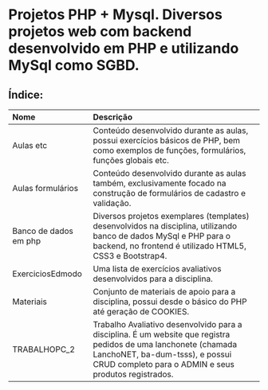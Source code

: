 # Projetos PHP + Mysql. Diversos projetos web com backend desenvolvido em PHP e utilizando MySql como SGBD.

## Índice:
Nome | Descrição
:--- | :-------
Aulas etc | Conteúdo desenvolvido durante as aulas, possui exercícios básicos de PHP, bem como exemplos de funções, formulários, funções globais etc.
Aulas formulários | Conteúdo desenvolvido durante as aulas também, exclusivamente focado na construção de formulários de cadastro e validação.
Banco de dados em php | Diversos projetos exemplares (templates) desenvolvidos na disciplina, utilizando banco de dados MySql e PHP para o backend, no frontend é utilizado HTML5, CSS3 e Bootstrap4.
ExerciciosEdmodo | Uma lista de exercícios avaliativos desenvolvidos para a disciplina.
Materiais | Conjunto de materiais de apoio para a disciplina, possui desde o básico do PHP até geração de COOKIES.
TRABALHOPC_2 | Trabalho Avaliativo desenvolvido para a disciplina. É um website que registra pedidos de uma lanchonete (chamada LanchoNET, ba-dum-tsss), e possui CRUD completo para o ADMIN e seus produtos registrados.